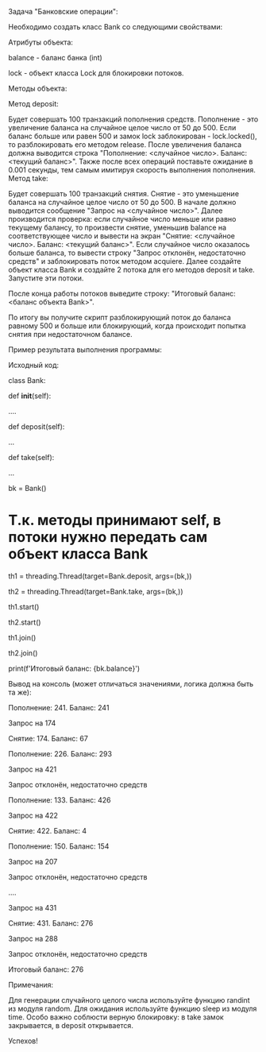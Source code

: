 Задача "Банковские операции":

Необходимо создать класс Bank со следующими свойствами:



Атрибуты объекта:

balance - баланс банка (int)

lock - объект класса Lock для блокировки потоков.



Методы объекта:

Метод deposit:

Будет совершать 100 транзакций пополнения средств.
Пополнение - это увеличение баланса на случайное целое число от 50 до 500.
Если баланс больше или равен 500 и замок lock заблокирован - lock.locked(), то разблокировать его методом release.
После увеличения баланса должна выводится строка "Пополнение: <случайное число>. Баланс: <текущий баланс>".
Также после всех операций поставьте ожидание в 0.001 секунды, тем самым имитируя скорость выполнения пополнения.
Метод take:

Будет совершать 100 транзакций снятия.
Снятие - это уменьшение баланса на случайное целое число от 50 до 500.
В начале должно выводится сообщение "Запрос на <случайное число>".
Далее производится проверка: если случайное число меньше или равно текущему балансу, то произвести снятие, уменьшив balance на соответствующее число и вывести на экран "Снятие: <случайное число>. Баланс: <текущий баланс>".
Если случайное число оказалось больше баланса, то вывести строку "Запрос отклонён, недостаточно средств" и заблокировать поток методом acquiere.
Далее создайте объект класса Bank и создайте 2 потока для его методов deposit и take. Запустите эти потоки.

После конца работы потоков выведите строку: "Итоговый баланс: <баланс объекта Bank>".



По итогу вы получите скрипт разблокирующий поток до баланса равному 500 и больше или блокирующий, когда происходит попытка снятия при недостаточном балансе.

Пример результата выполнения программы:

Исходный код:

class Bank:

def __init__(self):

....

def deposit(self):

...

def take(self):

...



bk = Bank()



# Т.к. методы принимают self, в потоки нужно передать сам объект класса Bank

th1 = threading.Thread(target=Bank.deposit, args=(bk,))

th2 = threading.Thread(target=Bank.take, args=(bk,))



th1.start()

th2.start()

th1.join()

th2.join()



print(f'Итоговый баланс: {bk.balance}')



Вывод на консоль (может отличаться значениями, логика должна быть та же):

Пополнение: 241. Баланс: 241

Запрос на 174

Снятие: 174. Баланс: 67

Пополнение: 226. Баланс: 293

Запрос на 421

Запрос отклонён, недостаточно средств

Пополнение: 133. Баланс: 426

Запрос на 422

Снятие: 422. Баланс: 4

Пополнение: 150. Баланс: 154

Запрос на 207

Запрос отклонён, недостаточно средств

....

Запрос на 431

Снятие: 431. Баланс: 276

Запрос на 288

Запрос отклонён, недостаточно средств

Итоговый баланс: 276



Примечания:

Для генерации случайного целого числа используйте функцию randint из модуля random.
Для ожидания используйте функцию sleep из модуля time.
Особо важно соблюсти верную блокировку: в take замок закрывается, в deposit открывается.


Успехов!

